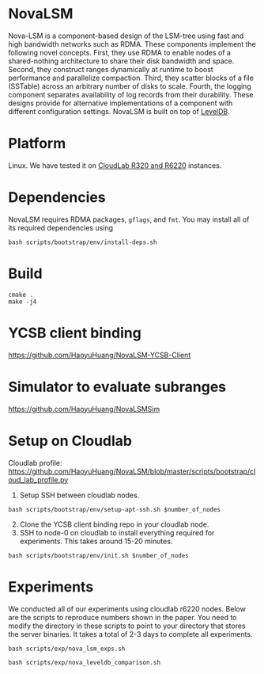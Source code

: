 # NovaLSM
Nova-LSM is a component-based design of the LSM-tree using fast and high bandwidth networks such as RDMA. These components implement the following novel concepts.  First, they use RDMA to enable nodes of a shared-nothing architecture to share their disk bandwidth and space. Second, they construct ranges dynamically at runtime to boost performance and parallelize compaction. Third, they scatter blocks of a file (SSTable) across an arbitrary number of disks to scale. Fourth, the logging component separates availability of log records from their durability.  These designs provide for alternative implementations of a component with different configuration settings.  NovaLSM is built on top of [LevelDB](https://github.com/google/leveldb). 

# Platform
Linux. We have tested it on [CloudLab R320 and R6220](https://docs.cloudlab.us/hardware.html) instances. 

# Dependencies
NovaLSM requires RDMA packages, `gflags`, and `fmt`. You may install all of its required dependencies using
```
bash scripts/bootstrap/env/install-deps.sh
```

# Build
```
cmake .
make -j4
```

# YCSB client binding
https://github.com/HaoyuHuang/NovaLSM-YCSB-Client

# Simulator to evaluate subranges
https://github.com/HaoyuHuang/NovaLSMSim

# Setup on Cloudlab
Cloudlab profile: https://github.com/HaoyuHuang/NovaLSM/blob/master/scripts/bootstrap/cloud_lab_profile.py

1. Setup SSH between cloudlab nodes. 
```
bash scripts/bootstrap/env/setup-apt-ssh.sh $number_of_nodes
```
2. Clone the YCSB client binding repo in your cloudlab node. 
3. SSH to node-0 on cloudlab to install everything required for experiments. This takes around 15-20 minutes. 
```
bash scripts/bootstrap/env/init.sh $number_of_nodes
```

# Experiments
We conducted all of our experiments using cloudlab r6220 nodes. Below are the scripts to reproduce numbers shown in the paper. You need to modify the directory in these scripts to point to your directory that stores the server binaries. It takes a total of 2-3 days to complete all experiments. 
```
bash scripts/exp/nova_lsm_exps.sh
```
```
bash scripts/exp/nova_leveldb_comparison.sh
```
